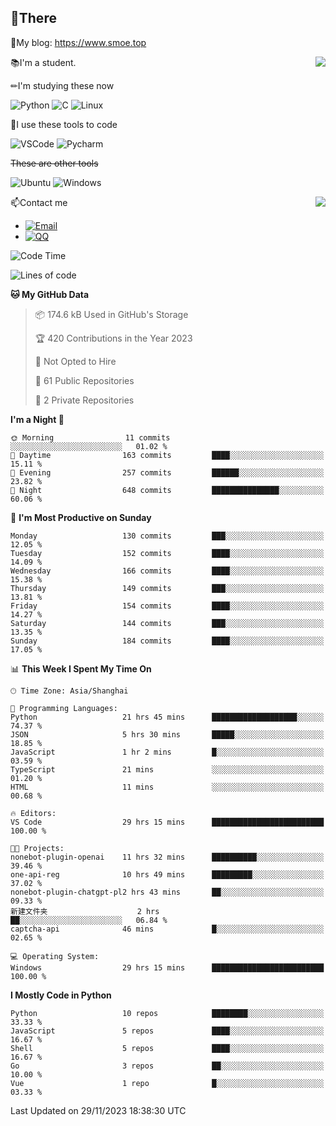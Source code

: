 
## 👏There

📰My blog: https://www.smoe.top

<img align="right" src="https://github-readme-stats.vercel.app/api/top-langs/?username=AkashiCoin"/>


📚I'm a student.

✏I'm studying these now

![Python](https://img.shields.io/badge/-Python-blue?style=flat-square&logo=Python&logoColor=fff)
![C](https://img.shields.io/badge/-C-585858?style=flat-square&logo=C&logoColor=fff)
![Linux](https://img.shields.io/badge/-Linux-black?style=flat-square&logo=Linux&logoColor=fff)

🔨I use these tools to code

![VSCode](https://img.shields.io/badge/-VSCode-blue?style=flat-square&logo=visualstudiocode&logoColor=fff)
![Pycharm](https://img.shields.io/badge/-Pycharm-green?style=flat-square&logo=pycharm&logoColor=fff)

 ~~These are other tools~~

![Ubuntu](https://img.shields.io/badge/-Ubuntu-orange?style=flat-square&logo=Ubuntu&logoColor=fff)
![Windows](https://img.shields.io/badge/-Windows-blue?style=flat-square&logo=Windows&logoColor=fff)

<img align="right" src="https://github-readme-stats.vercel.app/api?username=AkashiCoin" />


📫Contact me

* [![Email](https://img.shields.io/badge/Email-l1040186796@gmail.com-1?style=social&logoColor=fff)](mailto:l1040186796@gmail.com)
* [![QQ](https://img.shields.io/badge/QQ-1040186796-1?style=social&logoColor=fff)](tencent://AddContact/?fromId=45&fromSubId=1&subcmd=all&uin=1040186796&website=www.oicqzone.com)

<!--START_SECTION:waka-->
![Code Time](http://img.shields.io/badge/Code%20Time-1%2C048%20hrs%2056%20mins-blue)

![Lines of code](https://img.shields.io/badge/From%20Hello%20World%20I%27ve%20Written-259.5%20thousand%20lines%20of%20code-blue)

**🐱 My GitHub Data** 

> 📦 174.6 kB Used in GitHub's Storage 
 > 
> 🏆 420 Contributions in the Year 2023
 > 
> 🚫 Not Opted to Hire
 > 
> 📜 61 Public Repositories 
 > 
> 🔑 2 Private Repositories 
 > 
**I'm a Night 🦉** 

```text
🌞 Morning                11 commits          ░░░░░░░░░░░░░░░░░░░░░░░░░   01.02 % 
🌆 Daytime                163 commits         ████░░░░░░░░░░░░░░░░░░░░░   15.11 % 
🌃 Evening                257 commits         ██████░░░░░░░░░░░░░░░░░░░   23.82 % 
🌙 Night                  648 commits         ███████████████░░░░░░░░░░   60.06 % 
```
📅 **I'm Most Productive on Sunday** 

```text
Monday                   130 commits         ███░░░░░░░░░░░░░░░░░░░░░░   12.05 % 
Tuesday                  152 commits         ████░░░░░░░░░░░░░░░░░░░░░   14.09 % 
Wednesday                166 commits         ████░░░░░░░░░░░░░░░░░░░░░   15.38 % 
Thursday                 149 commits         ███░░░░░░░░░░░░░░░░░░░░░░   13.81 % 
Friday                   154 commits         ████░░░░░░░░░░░░░░░░░░░░░   14.27 % 
Saturday                 144 commits         ███░░░░░░░░░░░░░░░░░░░░░░   13.35 % 
Sunday                   184 commits         ████░░░░░░░░░░░░░░░░░░░░░   17.05 % 
```


📊 **This Week I Spent My Time On** 

```text
🕑︎ Time Zone: Asia/Shanghai

💬 Programming Languages: 
Python                   21 hrs 45 mins      ███████████████████░░░░░░   74.37 % 
JSON                     5 hrs 30 mins       █████░░░░░░░░░░░░░░░░░░░░   18.85 % 
JavaScript               1 hr 2 mins         █░░░░░░░░░░░░░░░░░░░░░░░░   03.59 % 
TypeScript               21 mins             ░░░░░░░░░░░░░░░░░░░░░░░░░   01.20 % 
HTML                     11 mins             ░░░░░░░░░░░░░░░░░░░░░░░░░   00.68 % 

🔥 Editors: 
VS Code                  29 hrs 15 mins      █████████████████████████   100.00 % 

🐱‍💻 Projects: 
nonebot-plugin-openai    11 hrs 32 mins      ██████████░░░░░░░░░░░░░░░   39.46 % 
one-api-reg              10 hrs 49 mins      █████████░░░░░░░░░░░░░░░░   37.02 % 
nonebot-plugin-chatgpt-pl2 hrs 43 mins       ██░░░░░░░░░░░░░░░░░░░░░░░   09.33 % 
新建文件夹                    2 hrs               ██░░░░░░░░░░░░░░░░░░░░░░░   06.84 % 
captcha-api              46 mins             █░░░░░░░░░░░░░░░░░░░░░░░░   02.65 % 

💻 Operating System: 
Windows                  29 hrs 15 mins      █████████████████████████   100.00 % 
```

**I Mostly Code in Python** 

```text
Python                   10 repos            ████████░░░░░░░░░░░░░░░░░   33.33 % 
JavaScript               5 repos             ████░░░░░░░░░░░░░░░░░░░░░   16.67 % 
Shell                    5 repos             ████░░░░░░░░░░░░░░░░░░░░░   16.67 % 
Go                       3 repos             ██░░░░░░░░░░░░░░░░░░░░░░░   10.00 % 
Vue                      1 repo              █░░░░░░░░░░░░░░░░░░░░░░░░   03.33 % 
```




 Last Updated on 29/11/2023 18:38:30 UTC
<!--END_SECTION:waka-->
